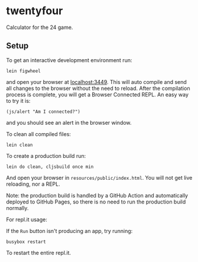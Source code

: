 # twentyfour

Calculator for the 24 game.

## Setup

To get an interactive development environment run:

    lein figwheel

and open your browser at [localhost:3449](http://localhost:3449/).
This will auto compile and send all changes to the browser without the
need to reload. After the compilation process is complete, you will
get a Browser Connected REPL. An easy way to try it is:

    (js/alert "Am I connected?")

and you should see an alert in the browser window.

To clean all compiled files:

    lein clean

To create a production build run:

    lein do clean, cljsbuild once min

And open your browser in `resources/public/index.html`. You will not
get live reloading, nor a REPL. 

Note: the production build is handled by a GitHub Action and automatically
deployed to GitHub Pages, so there is no need to run the production build
normally.

For repl.it usage:

If the `Run` button isn't producing an app, try running:

  `busybox restart`

To restart the entire repl.it.